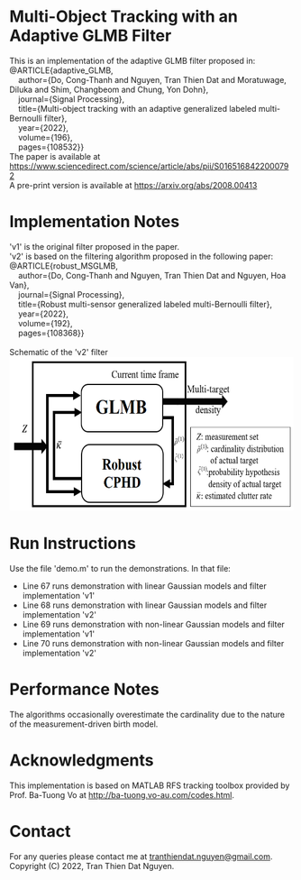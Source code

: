 # Multi-Object Tracking with an Adaptive GLMB Filter
This is an implementation of the adaptive GLMB filter proposed in:\
@ARTICLE{adaptive_GLMB, \
  &nbsp;&nbsp;&nbsp;&nbsp;author={Do, Cong-Thanh and Nguyen, Tran Thien Dat and Moratuwage, Diluka and Shim, Changbeom and Chung, Yon Dohn}, \
  &nbsp;&nbsp;&nbsp;&nbsp;journal={Signal Processing},  \
  &nbsp;&nbsp;&nbsp;&nbsp;title={Multi-object tracking with an adaptive generalized labeled multi-Bernoulli filter}, \
  &nbsp;&nbsp;&nbsp;&nbsp;year={2022},\
  &nbsp;&nbsp;&nbsp;&nbsp;volume={196},\
  &nbsp;&nbsp;&nbsp;&nbsp;pages={108532}}\
The paper is available at https://www.sciencedirect.com/science/article/abs/pii/S0165168422000792 \
A pre-print version is available at https://arxiv.org/abs/2008.00413
# Implementation Notes
'v1' is the original filter proposed in the paper. \
'v2' is based on the filtering algorithm proposed in the following paper: \
@ARTICLE{robust_MSGLMB, \
  &nbsp;&nbsp;&nbsp;&nbsp;author={Do, Cong-Thanh and Nguyen, Tran Thien Dat and Nguyen, Hoa Van}, \
  &nbsp;&nbsp;&nbsp;&nbsp;journal={Signal Processing},  \
  &nbsp;&nbsp;&nbsp;&nbsp;title={Robust multi-sensor generalized labeled multi-Bernoulli filter}, \
  &nbsp;&nbsp;&nbsp;&nbsp;year={2022},\
  &nbsp;&nbsp;&nbsp;&nbsp;volume={192},\
  &nbsp;&nbsp;&nbsp;&nbsp;pages={108368}}\
   \
Schematic of the 'v2' filter \
<img src="https://github.com/TranThienDat-Nguyen/adaptive-GLMB/blob/main/v2_filter_schematic.png" width="600" height="272">
# Run Instructions
Use the file 'demo.m' to run the demonstrations. In that file:
- Line 67 runs demonstration with linear Gaussian models and filter implementation 'v1' 
- Line 68 runs demonstration with linear Gaussian models and filter implementation 'v2' 
- Line 69 runs demonstration with non-linear Gaussian models and filter implementation 'v1' 
- Line 70 runs demonstration with non-linear Gaussian models and filter implementation 'v2' 
# Performance Notes
The algorithms occasionally overestimate the cardinality due to the nature of the measurement-driven birth model.
# Acknowledgments
This implementation is based on MATLAB RFS tracking toolbox provided by Prof. Ba-Tuong Vo at http://ba-tuong.vo-au.com/codes.html.
# Contact
For any queries please contact me at tranthiendat.nguyen@gmail.com.\
Copyright (C) 2022, Tran Thien Dat Nguyen.
